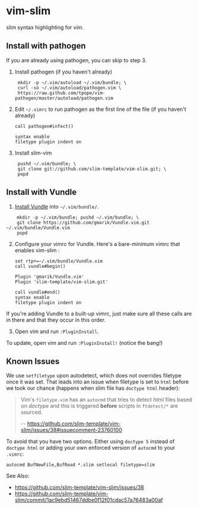 vim-slim
===

slim syntax highlighting for vim.

Install with pathogen
---------------------

If you are already using pathogen, you can skip to step 3.

1. Install pathogen (if you haven't already)

        mkdir -p ~/.vim/autoload ~/.vim/bundle; \
        curl -so ~/.vim/autoload/pathogen.vim \
        https://raw.github.com/tpope/vim-pathogen/master/autoload/pathogen.vim

2. Edit `~/.vimrc` to run pathogen as the first line of the file (if you haven't already)

    ```vim
    call pathogen#infect()

    syntax enable
    filetype plugin indent on
    ```

3. Install slim-vim

        pushd ~/.vim/bundle; \
        git clone git://github.com/slim-template/vim-slim.git; \
        popd


Install with Vundle
--------------------

1. [Install Vundle] into `~/.vim/bundle/`.

[Install Vundle]: https://github.com/gmarik/Vundle.vim#quick-start

        mkdir -p ~/.vim/bundle; pushd ~/.vim/bundle; \
        git clone https://github.com/gmarik/Vundle.vim.git ~/.vim/bundle/Vundle.vim
        popd

2. Configure your vimrc for Vundle. Here's a bare-minimum vimrc that enables vim-slim :


    ```vim
    set rtp+=~/.vim/bundle/Vundle.vim
    call vundle#begin()

    Plugin 'gmarik/Vundle.vim'
    Plugin 'slim-template/vim-slim.git'

    call vundle#end()
    syntax enable
    filetype plugin indent on
    ```

If you're adding Vundle to a built-up vimrc, just make sure all these calls
   are in there and that they occur in this order.

3. Open vim and run `:PluginInstall`.

To update, open vim and run `:PluginInstall!` (notice the bang!)


Known Issues
------------

We use `setfiletype` upon autodetect, which does not overrides filetype once it
was set. That leads into an issue when filetype is set to `html` before we took
our chance (happens when slim file has `doctype html` header):

> Vim's `filetype.vim` has an `autocmd` that tries to detect *html* files based
> on *doctype* and this is triggered **before** scripts in `ftdetect/*`
> are sourced.
>
> -- https://github.com/slim-template/vim-slim/issues/38#issuecomment-23760100

To avoid that you have two options. Either using `doctype 5` instead of
`doctype html` or adding your own enforced version of `autocmd` to your
`.vimrc`:

```vim
autocmd BufNewFile,BufRead *.slim setlocal filetype=slim
```

See Also:

- https://github.com/slim-template/vim-slim/issues/38
- https://github.com/slim-template/vim-slim/commit/1ac9ebd51467ddbe0f12f01cdac57a76483a00af
